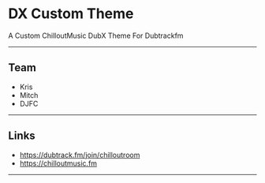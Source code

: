 # DX Custom Theme
A Custom ChilloutMusic DubX Theme For Dubtrackfm

-------------
Team
---
- Kris
- Mitch 
- DJFC

-------------
Links
---
- https://dubtrack.fm/join/chilloutroom
- https://chilloutmusic.fm

---
